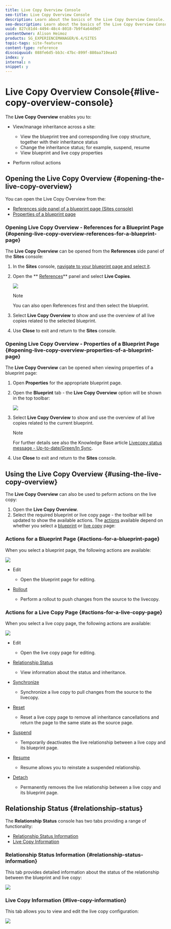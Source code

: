 ```yaml
---
title: Live Copy Overview Console
seo-title: Live Copy Overview Console
description: Learn about the basics of the Live Copy Overview Console.
seo-description: Learn about the basics of the Live Copy Overview Console.
uuid: 827c81d4-4494-48c4-8018-7b9f4a64d9d7
contentOwner: Alison Heimoz
products: SG_EXPERIENCEMANAGER/6.4/SITES
topic-tags: site-features
content-type: reference
discoiquuid: 088fe6d5-bb3c-47bc-899f-880aa710ea43
index: y
internal: n
snippet: y
---
```


# Live Copy Overview Console{#live-copy-overview-console}

<!--
Comment Type: remark
Last Modified By: unknown unknown (ims-author-57F1056A4CD116590A746C15@AdobeID)
Last Modified Date: 2017-11-30T05:01:01.683-0500
<p><a href="https://jira.corp.adobe.com/browse/KT-59">https://jira.corp.adobe.com/browse/KT-59</a></p>
<p><a href="https://jira.corp.adobe.com/browse/CQ-84617">https://jira.corp.adobe.com/browse/CQ-84617</a></p>
<p><a href="https://wiki.corp.adobe.com/display/WEM/KT+-+Sites+-+MSM+in+touch-enabled+UI%2C+parity+with+classic+UI">https://wiki.corp.adobe.com/display/WEM/KT+-+Sites+-+MSM+in+touch-enabled+UI%2C+parity+with+classic+UI</a></p>
-->

<!--
Comment Type: remark
Last Modified By: unknown unknown (ims-author-57F1056A4CD116590A746C15@AdobeID)
Last Modified Date: 2017-11-30T05:01:01.699-0500
<p>CQ-84617 issue:</p>
<ul>
<li>View/manage inheritances across a site
<ul>
<li>view blueprint tree and corresponding live copy structure, with inheritance statuses</li>
<li>edit inheritances statuses</li>
<li>view blueprint and live copy properties, <strong>in popup inspectors directly in sitemap view</strong></li>
</ul> </li>
<li>Perform rollout actions</li>
<li>See attached images with Classic UI patterns for these actions</li>
</ul>
-->

The **Live Copy Overview** enables you to:

* View/manage inheritance across a site:

    * View the blueprint tree and corresponding live copy structure, together with their inheritance status
    * Change the inheritance status; for example, suspend, resume
    * View blueprint and live copy properties

* Perform rollout actions

## Opening the Live Copy Overview {#opening-the-live-copy-overview}

You can open the Live Copy Overview from the:

* [References side panel of a blueprint page (Sites console)](#opening-live-copy-overview-references-for-a-blueprint-page)
* [Properties of a blueprint page](#opening-live-copy-overview-properties-of-a-blueprint-page)

### Opening Live Copy Overview - References for a Blueprint Page {#opening-live-copy-overview-references-for-a-blueprint-page}

The **Live Copy Overview** can be opened from the **References** side panel of the **Sites** console:

1. In the **Sites** console, [navigate to your blueprint page and select it](../../../sites/authoring/using/basic-handling.md#viewingandselectingyourresources).
1. Open the ** [References](../../../sites/authoring/using/basic-handling.md#references)** panel and select **Live Copies**.

   ![](assets/chlimage_1-372.png)

   >[!NOTE]
   >
   >You can also open References first and then select the blueprint.

1. Select **Live Copy Overview** to show and use the overview of all live copies related to the selected blueprint.
1. Use **Close** to exit and return to the **Sites** console.

### Opening Live Copy Overview - Properties of a Blueprint Page {#opening-live-copy-overview-properties-of-a-blueprint-page}

The **Live Copy Overview** can be opened when viewing properties of a blueprint page:

1. Open **Properties** for the appropriate blueprint page.
1. Open the **Blueprint** tab - the **Live Copy Overview** option will be shown in the top toolbar:

   ![](assets/chlimage_1-373.png)

1. Select **Live Copy Overview** to show and use the overview of all live copies related to the current blueprint.

   >[!NOTE]
   >
   >For further details see also the Knowledge Base article [Livecopy status message - Up-to-date/Green/In Sync](https://helpx.adobe.com/experience-manager/kb/livecopy-status-message---up-to-date-green-in-sync.html).

1. Use **Close** to exit and return to the **Sites** console.

## Using the Live Copy Overview {#using-the-live-copy-overview}

<!--
Comment Type: remark
Last Modified By: unknown unknown (ims-author-57F1056A4CD116590A746C15@AdobeID)
Last Modified Date: 2017-11-30T05:01:02.245-0500
<p>needs more info - in general and about the specific tabs</p>
-->

The **Live Copy Overview** can also be used to peform actions on the live copy:

1. Open the **Live Copy Overview**.
1. Select the required blueprint or live copy page - the toolbar will be updated to show the available actions. The [actions](../../../sites/administering/using/msm.md#terms-used) available depend on whether you select a [blueprint](#actions-for-a-blueprint-page) or [live copy](#actions-for-a-live-copy-page) page:

### Actions for a Blueprint Page {#actions-for-a-blueprint-page}

When you select a blueprint page, the following actions are available:

![](assets/chlimage_1-374.png)

* Edit

    * Open the blueprint page for editing.

* [Rollout](../../../sites/administering/using/msm.md#rollout-and-synchronize)

    * Perform a rollout to push changes from the source to the livecopy.

### Actions for a Live Copy Page {#actions-for-a-live-copy-page}

When you select a live copy page, the following actions are available:

![](assets/chlimage_1-375.png)

* Edit

    * Open the live copy page for editing.

* [Relationship Status](#relationship-status)

    * View information about the status and inheritance.

* [Synchronize](../../../sites/administering/using/msm.md#rollout-and-synchronize)

    * Synchronize a live copy to pull changes from the source to the livecopy.

* [Reset](../../../sites/administering/using/msm-livecopy.md#resetting-a-live-copy-page)

    * Reset a live copy page to remove all inheritance cancellations and return the page to the same state as the source page.

* [Suspend](../../../sites/administering/using/msm.md#suspending-and-cancelling-inheritance-and-synchronization)

    * Temporarily deactivates the live relationship between a live copy and its blueprint page.

* [Resume](../../../sites/administering/using/msm-livecopy.md#resuming-inheritance-for-a-page)

    * Resume allows you to reinstate a suspended relationship.

* [Detach](../../../sites/administering/using/msm.md#detaching-a-live-copy)

    * Permanently removes the live relationship between a live copy and its blueprint page.

## Relationship Status {#relationship-status}

The **Relationship Status** console has two tabs providing a range of functionality:

* [Relationship Status Information](#relationship-status-information)
* [Live Copy Information](#live-copy-information)

### Relationship Status Information {#relationship-status-information}

This tab provides detailed information about the status of the relationship between the blueprint and live copy:

<!--
Comment Type: remark
Last Modified By: unknown unknown (ims-author-57F1056A4CD116590A746C15@AdobeID)
Last Modified Date: 2017-11-30T05:01:02.549-0500
<p>will need a new screenshot after the typos are corrected </p>
<p><a href="https://jira.corp.adobe.com/browse/CQ-112553">https://jira.corp.adobe.com/browse/CQ-112553</a></p>
-->

<!--
Comment Type: remark
Last Modified By: unknown unknown (ims-author-57F1056A4CD116590A746C15@AdobeID)
Last Modified Date: 2017-11-30T05:01:02.564-0500
<p>ims-author-08583C574D27377E0A746C1C@AdobeID (last week)</p>
<p>Would maybe nice to have an list of posibile status?</p>
<p>Yes, please confirm what variations are possible in this context.</p>
-->

![](assets/chlimage_1-376.png) 

### Live Copy Information {#live-copy-information}

This tab allows you to view and edit the live copy configuration:

![](assets/chlimage_1-377.png)

